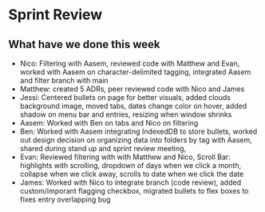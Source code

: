 # Sprint Review

## What have we done this week

- Nico: Filtering with Aasem, reviewed code with Matthew and Evan, worked with Aasem on character-delimited tagging, integrated Aasem and filter branch with main
- Matthew: created 5 ADRs, peer reviewed code with Nico and James
- Jessi: Centered bullets on page for better visuals, added clouds background image, moved tabs, dates change color on hover, added shadow on menu bar and entries, resizing when window shrinks
- Aasem: Worked with Ben on tabs and Nico on filtering
- Ben: Worked with Aasem integrating IndexedDB to store bullets, worked out design decision on organizing data into folders by tag with Aasem, shared during stand up and sprint review meeting, 
- Evan: Reviewed filtering with with Matthew and Nico, Scroll Bar: highlights with scrolling, dropdown of days when we click a month, collapse when we click away, scrolls to date when we click the date
- James: Worked with Nico to integrate branch (code review), added custom/imporant flagging checkbox, migrated bullets to flex boxes to fixes entry overlapping bug
